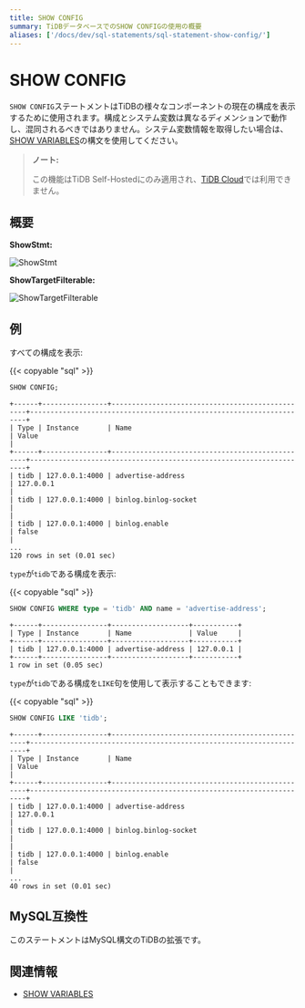 ```yaml
---
title: SHOW CONFIG
summary: TiDBデータベースでのSHOW CONFIGの使用の概要
aliases: ['/docs/dev/sql-statements/sql-statement-show-config/']
---
```


# SHOW CONFIG

`SHOW CONFIG`ステートメントはTiDBの様々なコンポーネントの現在の構成を表示するために使用されます。構成とシステム変数は異なるディメンションで動作し、混同されるべきではありません。システム変数情報を取得したい場合は、[SHOW VARIABLES](/sql-statements/sql-statement-show-variables.md)の構文を使用してください。

> **ノート:**
>
> この機能はTiDB Self-Hostedにのみ適用され、[TiDB Cloud](https://docs.pingcap.com/tidbcloud/)では利用できません。

## 概要

**ShowStmt:**

![ShowStmt](/media/sqlgram/ShowStmt.png)

**ShowTargetFilterable:**

![ShowTargetFilterable](/media/sqlgram/ShowTargetFilterable.png)

## 例

すべての構成を表示:

{{< copyable "sql" >}}

```sql
SHOW CONFIG;
```

```
+------+----------------+-------------------------------------------------+---------------------------------------------------------------------+
| Type | Instance       | Name                                            | Value                                                               |
+------+----------------+-------------------------------------------------+---------------------------------------------------------------------+
| tidb | 127.0.0.1:4000 | advertise-address                               | 127.0.0.1                                                           |
| tidb | 127.0.0.1:4000 | binlog.binlog-socket                            |                                                                     |
| tidb | 127.0.0.1:4000 | binlog.enable                                   | false                                                               |
...
120 rows in set (0.01 sec)
```

`type`が`tidb`である構成を表示:

{{< copyable "sql" >}}

```sql
SHOW CONFIG WHERE type = 'tidb' AND name = 'advertise-address';
```

```
+------+----------------+-------------------+-----------+
| Type | Instance       | Name              | Value     |
+------+----------------+-------------------+-----------+
| tidb | 127.0.0.1:4000 | advertise-address | 127.0.0.1 |
+------+----------------+-------------------+-----------+
1 row in set (0.05 sec)
```

`type`が`tidb`である構成を`LIKE`句を使用して表示することもできます:

{{< copyable "sql" >}}

```sql
SHOW CONFIG LIKE 'tidb';
```

```
+------+----------------+-------------------------------------------------+---------------------------------------------------------------------+
| Type | Instance       | Name                                            | Value                                                               |
+------+----------------+-------------------------------------------------+---------------------------------------------------------------------+
| tidb | 127.0.0.1:4000 | advertise-address                               | 127.0.0.1                                                           |
| tidb | 127.0.0.1:4000 | binlog.binlog-socket                            |                                                                     |
| tidb | 127.0.0.1:4000 | binlog.enable                                   | false                                                               |
...
40 rows in set (0.01 sec)
```

## MySQL互換性

このステートメントはMySQL構文のTiDBの拡張です。

## 関連情報

* [SHOW VARIABLES](/sql-statements/sql-statement-show-variables.md)